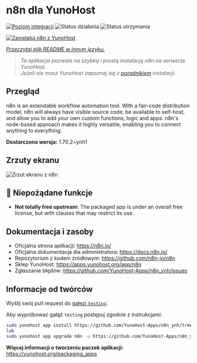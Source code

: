 <!--
To README zostało automatycznie wygenerowane przez <https://github.com/YunoHost/apps/tree/master/tools/readme_generator>
Nie powinno być ono edytowane ręcznie.
-->

# n8n dla YunoHost

[![Poziom integracji](https://apps.yunohost.org/badge/integration/n8n)](https://ci-apps.yunohost.org/ci/apps/n8n/)
![Status działania](https://apps.yunohost.org/badge/state/n8n)
![Status utrzymania](https://apps.yunohost.org/badge/maintained/n8n)

[![Zainstaluj n8n z YunoHost](https://install-app.yunohost.org/install-with-yunohost.svg)](https://install-app.yunohost.org/?app=n8n)

*[Przeczytaj plik README w innym języku.](./ALL_README.md)*

> *Ta aplikacja pozwala na szybką i prostą instalację n8n na serwerze YunoHost.*  
> *Jeżeli nie masz YunoHost zapoznaj się z [poradnikiem](https://yunohost.org/install) instalacji.*

## Przegląd

n8n is an extendable workflow automation tool. With a fair-code distribution model, n8n will always have visible source code, be available to self-host, and allow you to add your own custom functions, logic and apps. n8n's node-based approach makes it highly versatile, enabling you to connect anything to everything.

**Dostarczona wersja:** 1.70.2~ynh1

## Zrzuty ekranu

![Zrzut ekranu z n8n](./doc/screenshots/n8n-screenshot.png)

## :red_circle: Niepożądane funkcje

- **Not totally free upstream**: The packaged app is under an overall free license, but with clauses that may restrict its use.

## Dokumentacja i zasoby

- Oficjalna strona aplikacji: <https://n8n.io/>
- Oficjalna dokumentacja dla administratora: <https://docs.n8n.io/>
- Repozytorium z kodem źródłowym: <https://github.com/n8n-io/n8n>
- Sklep YunoHost: <https://apps.yunohost.org/app/n8n>
- Zgłaszanie błędów: <https://github.com/YunoHost-Apps/n8n_ynh/issues>

## Informacje od twórców

Wyślij swój pull request do [gałęzi `testing`](https://github.com/YunoHost-Apps/n8n_ynh/tree/testing).

Aby wypróbować gałąź `testing` postępuj zgodnie z instrukcjami:

```bash
sudo yunohost app install https://github.com/YunoHost-Apps/n8n_ynh/tree/testing --debug
lub
sudo yunohost app upgrade n8n -u https://github.com/YunoHost-Apps/n8n_ynh/tree/testing --debug
```

**Więcej informacji o tworzeniu paczek aplikacji:** <https://yunohost.org/packaging_apps>
